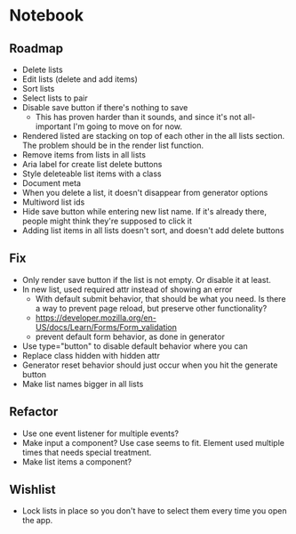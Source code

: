 # Notebook

## Roadmap

- Delete lists
- Edit lists (delete and add items)
- Sort lists
- Select lists to pair
- Disable save button if there's nothing to save
  - This has proven harder than it sounds, and since it's not all-important I'm going to move on for now.
- Rendered listed are stacking on top of each other in the all lists section. The problem should be in the render list function.
- Remove items from lists in all lists
- Aria label for create list delete buttons
- Style deleteable list items with a class
- Document meta
- When you delete a list, it doesn't disappear from generator options
- Multiword list ids
- Hide save button while entering new list name. If it's already there, people might think they're supposed to click it
- Adding list items in all lists doesn't sort, and doesn't add delete buttons

## Fix

- Only render save button if the list is not empty. Or disable it at least.
- In new list, used required attr instead of showing an error
  - With default submit behavior, that should be what you need. Is there a way to prevent page reload, but preserve other functionality?
  - <https://developer.mozilla.org/en-US/docs/Learn/Forms/Form_validation>
  - prevent default form behavior, as done in generator
- Use type="button" to disable default behavior where you can
- Replace class hidden with hidden attr
- Generator reset behavior should just occur when you hit the generate button
- Make list names bigger in all lists 

## Refactor

- Use one event listener for multiple events?
- Make input a component? Use case seems to fit. Element used multiple times that needs special treatment.
- Make list items a component?

## Wishlist

- Lock lists in place so you don't have to select them every time you open the app.
